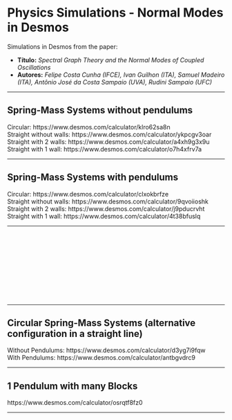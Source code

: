 # Physics Simulations - Normal Modes in Desmos
Simulations in Desmos from the paper:
<ul>
<li><b>Título:</b> <i>Spectral Graph Theory and the Normal Modes of Coupled Oscillations</i></li>
<li><b>Autores:</b> <i>Felipe Costa Cunha (IFCE), Ivan Guilhon (ITA), Samuel Madeiro (ITA), Antônio José da Costa Sampaio (UVA), Rudini Sampaio (UFC)</i></li>
</ul>

<hr>
<H2>Spring-Mass Systems without pendulums</H2>
Circular: https://www.desmos.com/calculator/klro62sa8n <br>
Straight without walls: https://www.desmos.com/calculator/ykpcgv3oar <br>
Straight with 2 walls: https://www.desmos.com/calculator/a4xh9g3x9u <br>
Straight with 1 wall: https://www.desmos.com/calculator/o7h4xfrv7a <br>

<hr>
<H2>Spring-Mass Systems with pendulums</H2>
Circular: https://www.desmos.com/calculator/clxokbrfze <br>
Straight without walls: https://www.desmos.com/calculator/9qvoiioshk <br>
Straight with 2 walls: https://www.desmos.com/calculator/j9pducrvht <br>
Straight with 1 wall: https://www.desmos.com/calculator/4t38bfuslq <br>
<hr>

<br /> <br /> <br /> <br /> <br /> <br /> <br /> <br /> <br /> 
<hr>
<H2>Circular Spring-Mass Systems (alternative configuration in a straight line)</H2>
Without Pendulums: https://www.desmos.com/calculator/d3yg7i9fqw <br>
With Pendulums: https://www.desmos.com/calculator/antbgvdrc9 <br>

<hr>
<H2>1 Pendulum with many Blocks</H2>
https://www.desmos.com/calculator/osrqtf8fz0 <br>

<hr>
</BODY></HTML>
